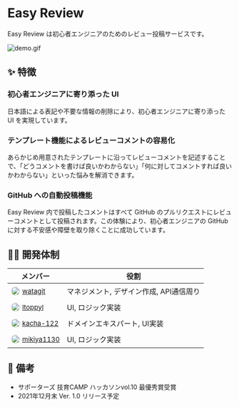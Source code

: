 # Easy Review

Easy Review は初心者エンジニアのためのレビュー投稿サービスです。

![demo.gif](https://github.com/git-baboo/easy-review/blob/images/demo.gif?raw=true)

## ✨ 特徴

### 初心者エンジニアに寄り添った UI

日本語による表記や不要な情報の削除により、初心者エンジニアに寄り添った UI を実現しています。

### テンプレート機能によるレビューコメントの容易化

あらかじめ用意されたテンプレートに沿ってレビューコメントを記述することで、「どうコメントを書けば良いかわからない」「何に対してコメントすれば良いかわからない」といった悩みを解消できます。

### GitHub への自動投稿機能

Easy Review 内で投稿したコメントはすべて GitHub のプルリクエストにレビューコメントとして投稿されます。この体験により、初心者エンジニアの GitHub に対する不安感や障壁を取り除くことに成功しています。

## 🧑‍💻 開発体制
| メンバー | 役割 |
| --- | --- |
| [<div style='display: flex; align-items: center; height: 30px'><img src="https://github.com/watagit.png" width='20' height='20' style='border-radius: 100%; margin-right: 5px' /><p style='font-size: 15px'>watagit</p></div>](https://github.com/watagit) | マネジメント, デザイン作成, API通信周り |
| [<div style='display: flex; align-items: center; height: 30px'><img src="https://github.com/ltoppyl.png" width='20' height='20' style='border-radius: 100%; margin-right: 5px' /><p style='font-size: 15px'>ltoppyl</p></div>](https://github.com/ltoppyl) | UI, ロジック実装 |
| [<div style='display: flex; align-items: center; height: 30px'><img src="https://github.com/kacha-122.png" width='20' height='20' style='border-radius: 100%; margin-right: 5px' /><p style='font-size: 15px'>kacha-122</p></div>](https://github.com/kacha-122) | ドメインエキスパート, UI実装 |
| [<div style='display: flex; align-items: center; height: 30px'><img src="https://github.com/mikiya1130.png" width='20' height='20' style='border-radius: 100%; margin-right: 5px' /><p style='font-size: 15px'>mikiya1130</p></div>](https://github.com/mikiya1130) | UI, ロジック実装 |

## 👀 備考
- サポーターズ 技育CAMP ハッカソンvol.10 最優秀賞受賞
- 2021年12月末 Ver. 1.0 リリース予定

<!--
開発者向け情報
## 🏃 セットアップ‍

```shell
yarn
yarn start
```
-->
